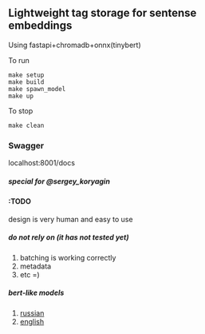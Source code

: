 ## Lightweight tag storage for sentense embeddings
  Using fastapi+chromadb+onnx(tinybert)

  To run
```
make setup
make build
make spawn_model
make up
```

  To stop
```
make clean
```
### Swagger

  localhost:8001/docs


##### special for @sergey_koryagin


#### :TODO
  design is very human and easy to use

##### do not rely on (it has not tested yet)
1.  batching is working correctly
2.  metadata 
3.  etc =)

##### bert-like models
1. [russian](https://huggingface.co/cointegrated/rubert-tiny2)
2. [english](https://huggingface.co/huawei-noah/TinyBERT_General_4L_312D)
